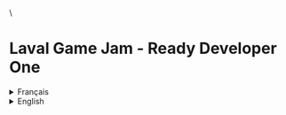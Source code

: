 \
# Laval Game Jam - Ready Developer One

<details>
<summary>Français</summary>

Ce projet a été réalisé lors de la game jam "Ready Developer One", organisée par le Laval Virtual Center en collaboration avec Microsoft.

Le thème de la game jam était l'accessibilité.

Voici une vidéo de ce que nous avons réalisé : [https://youtu.be/0iO2uH7ddG0](https://youtu.be/0iO2uH7ddG0)

## L'aventure "Ready Developer One"

Ce projet est né d'un défi passionnant : la game jam "Ready Developer One" ! Organisée par le Laval Virtual Center et Microsoft, cette compétition nous a plongés au cœur de la création de jeux vidéo avec un objectif majeur : l'accessibilité.

### Notre Mission : Un Jeu Pour Tous

Le thème de l'accessibilité nous a inspirés à concevoir une expérience de jeu inclusive. Nous avons utilisé le moteur de jeu Unity pour donner vie à notre vision. Le jeu intègre des technologies de réalité mixte/virtuelle, explorées grâce au `MixedRealityToolkit`, et nous avons également envisagé des fonctionnalités connectées avec `PlayFabSDK`.

Au cœur du jeu, vous incarnez un personnage qui doit naviguer dans un environnement, gérer sa santé, faire face à des adversaires (les "Mobs") et interagir avec des projectiles. Plus qu'un simple jeu, c'était une exploration de la manière dont nous pouvons rendre les mondes virtuels ouverts et accueillants pour chaque joueur.

</details>

<details>
<summary>English</summary>

This project was created during the "Ready Developer One" game jam, organized by the Laval Virtual Center in collaboration with Microsoft.

The theme of the game jam was accessibility.

Here is a video of what we achieved: [https://youtu.be/0iO2uH7ddG0](https://youtu.be/0iO2uH7ddG0)

## The "Ready Developer One" Adventure

This project was born from an exciting challenge: the "Ready Developer One" game jam! Organized by the Laval Virtual Center and Microsoft, this competition immersed us in the heart of video game creation with a major goal: accessibility.

### Our Mission: A Game For Everyone

The theme of accessibility inspired us to design an inclusive gaming experience. We used the Unity game engine to bring our vision to life. The game integrates mixed/virtual reality technologies, explored through the `MixedRealityToolkit`, and we also considered connected features with `PlayFabSDK`.

At the heart of the game, you play as a character who must navigate an environment, manage their health, face opponents (the "Mobs"), and interact with projectiles. More than just a game, it was an exploration of how we can make virtual worlds open and welcoming for every player.

</details>
